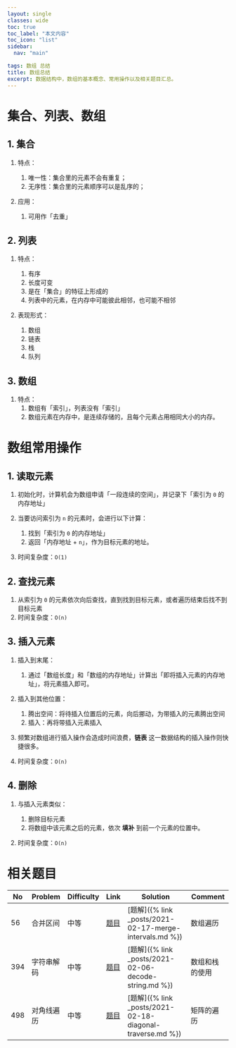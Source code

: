 ```yaml
---
layout: single
classes: wide
toc: true
toc_label: "本文内容"
toc_icon: "list"
sidebar:
  nav: "main"

tags: 数组 总结
title: 数组总结
excerpt: 数据结构中，数组的基本概念、常用操作以及相关题目汇总。
---
```



# 集合、列表、数组

## 1. 集合

1. 特点：
   1. 唯一性：集合里的元素不会有重复；
   2. 无序性：集合里的元素顺序可以是乱序的；

2. 应用：
   1. 可用作「去重」


## 2. 列表

1. 特点：
   1. 有序
   2. 长度可变
   3. 是在「集合」的特征上形成的
   4. 列表中的元素，在内存中可能彼此相邻，也可能不相邻

2. 表现形式：
   1. 数组
   2. 链表
   3. 栈
   4. 队列


## 3. 数组

1. 特点：
   1. 数组有「索引」，列表没有「索引」
   2. 数组元素在内存中，是连续存储的，且每个元素占用相同大小的内存。

#  数组常用操作

## 1. 读取元素

1. 初始化时，计算机会为数组申请「一段连续的空间」，并记录下「索引为 `0` 的内存地址」
2. 当要访问索引为 `n` 的元素时，会进行以下计算：
   1. 找到「索引为 `0` 的内存地址」
   2. 返回「内存地址 + `n`」，作为目标元素的地址。

3. 时间复杂度：`O(1)`

## 2. 查找元素

1. 从索引为 `0` 的元素依次向后查找，直到找到目标元素，或者遍历结束后找不到目标元素
2. 时间复杂度：`O(n)`

## 3. 插入元素

1. 插入到末尾：
   1. 通过「数组长度」和「数组的内存地址」计算出「即将插入元素的内存地址」，将元素插入即可。

2. 插入到其他位置：
   1. 腾出空间：将待插入位置后的元素，向后挪动，为带插入的元素腾出空间
   2. 插入：再将带插入元素插入

3. 频繁对数组进行插入操作会造成时间浪费，**链表** 这一数据结构的插入操作则快捷很多。

4. 时间复杂度：`O(n)`

## 4. 删除

1. 与插入元素类似：
   1. 删除目标元素
   2. 将数组中该元素之后的元素，依次 **填补** 到前一个元素的位置中。

2. 时间复杂度：`O(n)`


# 相关题目

| No  | Problem    | Difficulty | Link                                                        | Solution                                                  | Comment        |
| --- | ---------- | ---------- | ----------------------------------------------------------- | --------------------------------------------------------- | -------------- |
| 56  | 合并区间   | 中等       | [题目](https://leetcode-cn.com/problems/merge-intervals/)   | [题解]({% link _posts/2021-02-17-merge-intervals.md %})   | 数组遍历       |
| 394 | 字符串解码 | 中等       | [题目](https://leetcode-cn.com/problems/decode-string/)     | [题解]({% link _posts/2021-02-06-decode-string.md %})     | 数组和栈的使用 |
| 498 | 对角线遍历 | 中等       | [题目](https://leetcode-cn.com/problems/diagonal-traverse/) | [题解]({% link _posts/2021-02-18-diagonal-traverse.md %}) | 矩阵的遍历     |